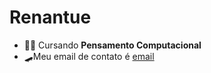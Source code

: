 # Renantue
- 😵‍💫 Cursando **Pensamento Computacional**
- 🛹Meu email de contato é [email](renan.jepes@escola.pr.gov.br)
